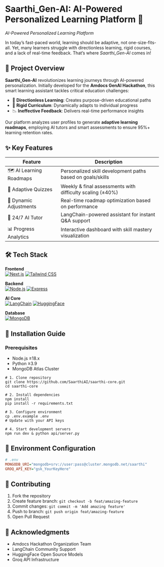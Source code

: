 
# Saarthi_Gen-AI: AI-Powered Personalized Learning Platform 🚀

*AI-Powered Personalized Learning Platform*

In today’s fast-paced world, learning should be adaptive, not one-size-fits-all. Yet, many learners struggle with directionless learning, rigid courses, and a lack of real-time feedback. That’s where *Saarthi_Gen-AI* comes in!

## 🎯 Project Overview

**Saarthi_Gen-AI** revolutionizes learning journeys through AI-powered personalization. Initially developed for the **Amdocs GenAI Hackathon**, this smart learning assistant tackles critical education challenges:

- 🧭 **Directionless Learning**: Creates purpose-driven educational paths
- 🚧 **Rigid Curriculum**: Dynamically adapts to individual progress
- 📉 **Ineffective Feedback**: Delivers real-time performance insights

Our platform analyzes user profiles to generate **adaptive learning roadmaps**, employing AI tutors and smart assessments to ensure 95%+ learning retention rates.

## ✨ Key Features

| Feature | Description |
|---------|-------------|
| 🗺️ AI Learning Roadmaps | Personalized skill development paths based on goals/skills |
| 🧠 Adaptive Quizzes | Weekly & final assessments with difficulty scaling (±40%) |
| 🔄 Dynamic Adjustments | Real-time roadmap optimization based on performance |
| 🤖 24/7 AI Tutor | LangChain-powered assistant for instant Q&A support |
| 📊 Progress Analytics | Interactive dashboard with skill mastery visualization |

## 🛠 Tech Stack

**Frontend**  
[![Next.js](https://img.shields.io/badge/Next.js-13.5-000000?logo=next.js)](https://nextjs.org/)
[![Tailwind CSS](https://img.shields.io/badge/Tailwind_CSS-3.3-06B6D4?logo=tailwind-css)](https://tailwindcss.com/)

**Backend**  
[![Node.js](https://img.shields.io/badge/Node.js-20.5-339933?logo=node.js)](https://nodejs.org/)
[![Express](https://img.shields.io/badge/Express-4.18-000000?logo=express)](https://expressjs.com/)

**AI Core**  
[![LangChain](https://img.shields.io/badge/LangChain-0.1.0-00FF00)](https://python.langchain.com/)
[![HuggingFace](https://img.shields.io/badge/HuggingFace-4.3-yellow?logo=huggingface)](https://huggingface.co/)

**Database**  
[![MongoDB](https://img.shields.io/badge/MongoDB-7.0-47A248?logo=mongodb)](https://www.mongodb.com/)

## 🚀 Installation Guide

### Prerequisites
- Node.js ≥18.x
- Python ≥3.9
- MongoDB Atlas Cluster

```
# 1. Clone repository
git clone https://github.com/SaarthiAI/saarthi-core.git
cd saarthi-core

# 2. Install dependencies
npm install
pip install -r requirements.txt

# 3. Configure environment
cp .env.example .env
# Update with your API keys

# 4. Start development servers
npm run dev & python api/server.py
```

## 🔑 Environment Configuration

```ini
# .env
MONGODB_URI="mongodb+srv://user:pass@cluster.mongodb.net/saarthi"
GROQ_API_KEY="gsk_YourKeyHere"
```

## 🤝 Contributing

1. Fork the repository
2. Create feature branch: `git checkout -b feat/amazing-feature`
3. Commit changes: `git commit -m 'Add amazing feature'`
4. Push to branch: `git push origin feat/amazing-feature`
5. Open Pull Request

## 🙏 Acknowledgments

- Amdocs Hackathon Organization Team
- LangChain Community Support
- HuggingFace Open Source Models
- Groq API Infrastructure
